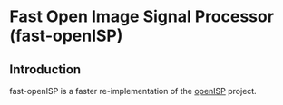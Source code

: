 # Fast Open Image Signal Processor (fast-openISP)

## Introduction

fast-openISP is a faster re-implementation of the [openISP](https://github.com/cruxopen/openISP) project.

